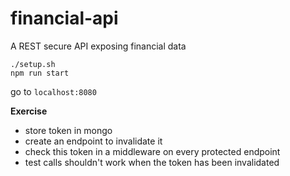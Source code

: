 # financial-api
A REST secure API exposing financial data

```
./setup.sh
npm run start
```

go to `localhost:8080`

**Exercise**
- store token in mongo
- create an endpoint to invalidate it
- check this token in a middleware on every protected endpoint
- test calls shouldn't work when the token has been invalidated